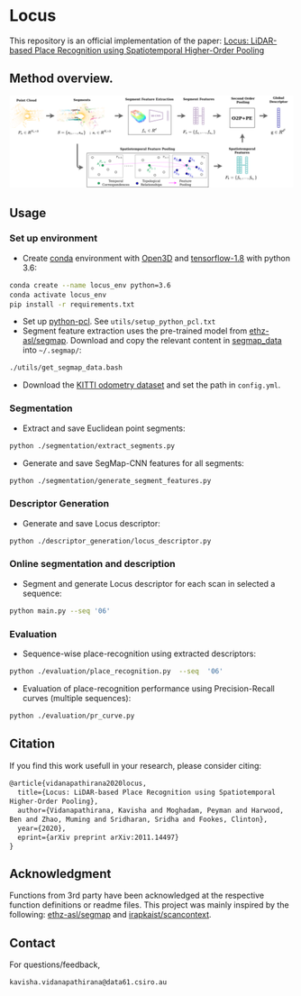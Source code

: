 # Locus


This repository is an official implementation of the paper: [Locus: LiDAR-based Place Recognition using Spatiotemporal Higher-Order Pooling](https://arxiv.org/abs/2011.14497)

## Method overview.

![](./utils/docs/pipeline.png)



## Usage

### Set up environment
- Create [conda](https://docs.conda.io/en/latest/) environment with [Open3D](http://www.open3d.org/docs/release/) and [tensorflow-1.8](https://www.tensorflow.org/) with python 3.6:
```bash
conda create --name locus_env python=3.6
conda activate locus_env
pip install -r requirements.txt
```
- Set up [python-pcl](https://github.com/strawlab/python-pcl). See ```utils/setup_python_pcl.txt```
- Segment feature extraction uses the pre-trained model from [ethz-asl/segmap](https://github.com/ethz-asl/segmap). Download and copy the relevant content in [segmap_data](http://robotics.ethz.ch/~asl-datasets/segmap/segmap_data/) into ```~/.segmap/```:
```bash
./utils/get_segmap_data.bash
```
- Download the [KITTI odometry dataset](http://www.cvlibs.net/datasets/kitti/eval_odometry.php) and set the path in ```config.yml```.

### Segmentation
- Extract and save Euclidean point segments: 
```bash
python ./segmentation/extract_segments.py 
```
- Generate and save SegMap-CNN features for all segments: 
```bash
python ./segmentation/generate_segment_features.py 
```

### Descriptor Generation
- Generate and save Locus descriptor:
```bash
python ./descriptor_generation/locus_descriptor.py 
```

### Online segmentation and description
- Segment and generate Locus descriptor for each scan in selected a sequence:
```bash
python main.py --seq '06'
```

### Evaluation
- Sequence-wise place-recognition using extracted descriptors:
```bash
python ./evaluation/place_recognition.py  --seq  '06' 
```
- Evaluation of place-recognition performance using Precision-Recall curves (multiple sequences):  
```bash
python ./evaluation/pr_curve.py 
```

## Citation

If you find this work usefull in your research, please consider citing:

```
@article{vidanapathirana2020locus,
  title={Locus: LiDAR-based Place Recognition using Spatiotemporal Higher-Order Pooling},
  author={Vidanapathirana, Kavisha and Moghadam, Peyman and Harwood, Ben and Zhao, Muming and Sridharan, Sridha and Fookes, Clinton},
  year={2020},
  eprint={arXiv preprint arXiv:2011.14497}
}
```

## Acknowledgment
Functions from 3rd party have been acknowledged at the respective function definitions or readme files. This project was mainly inspired by the following: [ethz-asl/segmap](https://github.com/ethz-asl/segmap) and [irapkaist/scancontext](https://github.com/irapkaist/scancontext).

## Contact
For questions/feedback, 
 ```
 kavisha.vidanapathirana@data61.csiro.au
 ```
